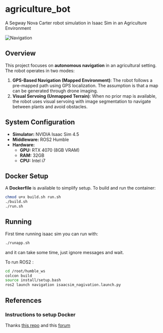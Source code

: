 # agriculture_bot
A Segway Nova Carter robot simulation in Isaac Sim in an Agriculture Environment

![Navigation](imgs/navigation.gif)

## Overview
This project focuses on **autonomous navigation** in an agricultural setting. The robot operates in two modes:

1. **GPS-Based Navigation (Mapped Environment)**: The robot follows a pre-mapped path using GPS localization. The assumption is that a map can be generated through drone imaging.
2. **Visual Servoing (Unmapped Terrain)**: When no prior map is available, the robot uses visual servoing with image segmentation to navigate between plants and avoid obstacles.

## System Configuration
- **Simulator:** NVIDIA Isaac Sim 4.5
- **Middleware:** ROS2 Humble
- **Hardware:**
  - **GPU:** RTX 4070 (8GB VRAM)
  - **RAM:** 32GB
  - **CPU:** Intel i7

## Docker Setup
A **Dockerfile** is available to simplify setup. To build and run the container:
```bash
chmod u+x build.sh run.sh
./build.sh
./run.sh
```

## Running
First time running isaac sim you can run with:
```bash
./runapp.sh
```

and it can take some time, just ignore messages and wait.

To run ROS2 :
```bash
cd /root/humble_ws
colcon build
source install/setup.bash
ros2 launch navigation isaacsim_nagivation.launch.py
```

## References
### Instructions to setup Docker
Thanks [this repo](https://github.com/arambarricalvoj/nvidia_isaac-sim_ros2_docker) and this [forum](https://forums.developer.nvidia.com/t/docker-nvcr-io-nvidia-isaac-sim-4-5-0-cant-install-ros2-humble/323574)